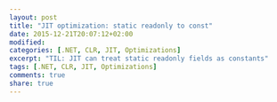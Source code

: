 ```yaml
---
layout: post
title: "JIT optimization: static readonly to const"
date: 2015-12-21T20:07:12+02:00
modified:
categories: [.NET, CLR, JIT, Optimizations]
excerpt: "TIL: JIT can treat static readonly fields as constants"
tags: [.NET, CLR, JIT, Optimizations]
comments: true
share: true
---
```

